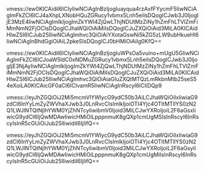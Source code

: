 vmess://ew0KICAidiI6ICIyIiwNCiAgInBzIjogIuayqua4rzAxfFYycmF5IiwNCiAgImFkZCI6ICJ4aXhpLXNobHQuZGRucy1vbmx5Lnh5eiIsDQogICJwb3J0IjogIjE3MzE4IiwNCiAgImlkIjogImZkYWI4ZjQwLThjNDUtMzZiNy1hZmFhLTVlZmFiMmNmN2FjOCIsDQogICJhaWQiOiAiMiIsDQogICJuZXQiOiAid3MiLA0KICAidHlwZSI6ICJub25lIiwNCiAgImhvc3QiOiAiYXotaGswNi5kZG5zLW9ubHkueHl6IiwNCiAgInBhdGgiOiAiL2pkeSIsDQogICJ0bHMiOiAiIg0KfQ==

vmess://ew0KICAidiI6ICIyIiwNCiAgInBzIjogIuWPsOa5vuino+mUgU5GIiwNCiAgImFkZCI6ICJoaW5ldC0xNDMuZGRucy1vbmx5Lnh5eiIsDQogICJwb3J0IjogIjE3NjAyIiwNCiAgImlkIjogImZkYWI4ZjQwLThjNDUtMzZiNy1hZmFhLTVlZmFiMmNmN2FjOCIsDQogICJhaWQiOiAiMiIsDQogICJuZXQiOiAid3MiLA0KICAidHlwZSI6ICJub25lIiwNCiAgImhvc3QiOiAiaGluZXQtMTQzLmRkbnMtb25seS54eXoiLA0KICAicGF0aCI6ICIvamR5IiwNCiAgInRscyI6ICIiDQp9

vmess://eyJhZGQiOiJ2Mi5mcmVlYWlycG9ydC50b3AiLCJhaWQiOiIxIiwiaG9zdCI6InYyLmZyZWVhaXJwb3J0LnRvcCIsImlkIjoiOTI4Yjc4OTItMTllYS0zN2Q1LWJlNTQtNjlhYWM0YjZhNTcyIiwibmV0Ijoid3MiLCJwYXRoIjoiL2F6aGsxIiwicG9ydCI6IjQwMDAwIiwicHMiOiLpppnmuK8gQXp1cmUgMSIsInRscyI6InRscyIsInR5cGUiOiJub25lIiwidiI6IjIifQ==

vmess://eyJhZGQiOiJ2Mi5mcmVlYWlycG9ydC50b3AiLCJhaWQiOiIxIiwiaG9zdCI6InYyLmZyZWVhaXJwb3J0LnRvcCIsImlkIjoiOTI4Yjc4OTItMTllYS0zN2Q1LWJlNTQtNjlhYWM0YjZhNTcyIiwibmV0Ijoid3MiLCJwYXRoIjoiL2F6aGsyIiwicG9ydCI6IjQwMDAwIiwicHMiOiLpppnmuK8gQXp1cmUgMiIsInRscyI6InRscyIsInR5cGUiOiJub25lIiwidiI6IjIifQ==
